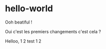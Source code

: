 # hello-world
Ooh beatiful !

Oui c'est les premiers changements c'est cela ?

Helloo, 1 2 test 1 2
